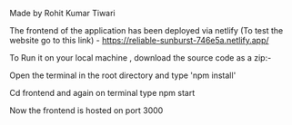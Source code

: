 Made by Rohit Kumar Tiwari

The frontend of the application has been deployed via netlify (To test the website go to this link) - https://reliable-sunburst-746e5a.netlify.app/

To Run it on your local machine , download the source code as a zip:-

Open the terminal in the root directory and type  'npm install'

Cd frontend and again on terminal type npm start

Now the frontend is hosted on port 3000
